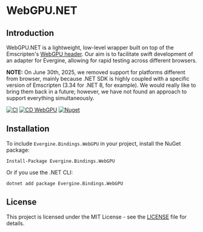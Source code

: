 # WebGPU.NET

## Introduction

WebGPU.NET is a lightweight, low-level wrapper built on top of the Emscripten's [WebGPU header](https://github.com/emscripten-core/emscripten/blob/main/system/include/webgpu/webgpu.h). Our aim is to facilitate swift development of an adapter for Evergine, allowing for rapid testing across different browsers.

**NOTE:** On June 30th, 2025, we removed support for platforms different from browser, mainly because .NET SDK is highly coupled with a specific version of Emscripten (3.34 for .NET 8, for example). We would really like to bring them back in a future; however, we have not found an approach to support everything simultaneously.

[![CI](https://github.com/EvergineTeam/WebGPU.NET/actions/workflows/CI.yml/badge.svg)](https://github.com/EvergineTeam/WebGPU.NET/actions/workflows/CI.yml)
[![CD WebGPU](https://github.com/EvergineTeam/WebGPU.NET/actions/workflows/cd.yml/badge.svg)](https://github.com/EvergineTeam/WebGPU.NET/actions/workflows/cd.yml)
[![Nuget](https://img.shields.io/nuget/v/Evergine.Bindings.WebGPU?logo=nuget)](https://www.nuget.org/packages/Evergine.Bindings.WebGPU)

## Installation

To include `Evergine.Bindings.WebGPU` in your project, install the NuGet package:

`Install-Package Evergine.Bindings.WebGPU`

Or if you use the .NET CLI:

`dotnet add package Evergine.Bindings.WebGPU`

## License

This project is licensed under the MIT License - see the [LICENSE](LICENSE) file for details.
